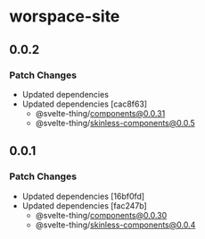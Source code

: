 # worspace-site

## 0.0.2

### Patch Changes

- Updated dependencies
- Updated dependencies [cac8f63]
  - @svelte-thing/components@0.0.31
  - @svelte-thing/skinless-components@0.0.5

## 0.0.1

### Patch Changes

- Updated dependencies [16bf0fd]
- Updated dependencies [fac247b]
  - @svelte-thing/components@0.0.30
  - @svelte-thing/skinless-components@0.0.4
